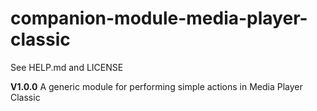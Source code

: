 # companion-module-media-player-classic
See HELP.md and LICENSE

**V1.0.0**
A generic module for performing simple actions in Media Player Classic
